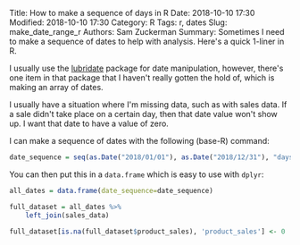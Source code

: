 Title: How to make a sequence of days in R
Date: 2018-10-10 17:30
Modified: 2018-10-10 17:30
Category: R
Tags: r, dates
Slug: make_date_range_r
Authors: Sam Zuckerman
Summary: Sometimes I need to make a sequence of dates to help with analysis. Here's a quick 1-liner in R.

I usually use the [lubridate](https://lubridate.tidyverse.org/) package for date manipulation, however, there's one item in that package that I haven't really gotten the hold of, which is making an array of dates. 

I usually have a situation where I'm missing data, such as with sales data. If a sale didn't take place on a certain day, then that date value won't show up. I want that date to have a value of zero.

I can make a sequence of dates with the following (base-R) command:

```r
date_sequence = seq(as.Date("2018/01/01"), as.Date("2018/12/31"), "days")
```

You can then put this in a `data.frame` which is easy to use with `dplyr`:

```r
all_dates = data.frame(date_sequence=date_sequence)

full_dataset = all_dates %>%
    left_join(sales_data)

full_dataset[is.na(full_dataset$product_sales), 'product_sales'] <- 0
```